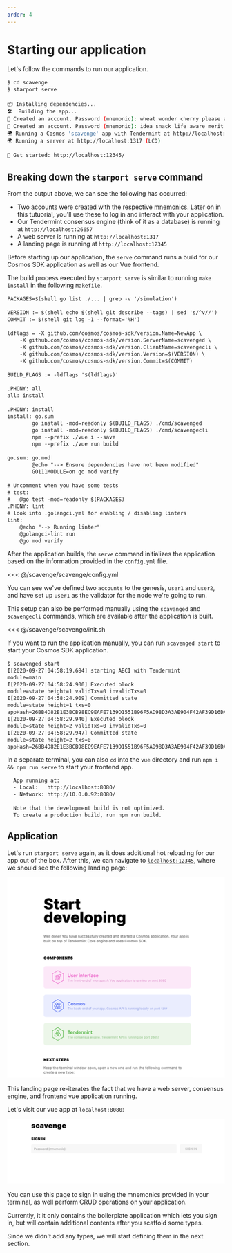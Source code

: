 ```yaml
---
order: 4
---
```


# Starting our application

Let's follow the commands to run our application.

```bash
$ cd scavenge
$ starport serve

📦 Installing dependencies...
🛠️  Building the app...
🙂 Created an account. Password (mnemonic): wheat wonder cherry please actor armed angry suggest square fringe confirm unusual equip access symbol visit cry hen one fat absorb stamp miracle alone
🙂 Created an account. Password (mnemonic): idea snack life aware merit rough end shadow pond tide sweet column visual report multiply bronze claw cry bamboo payment taxi glare process immune
🌍 Running a Cosmos 'scavenge' app with Tendermint at http://localhost:26657.
🌍 Running a server at http://localhost:1317 (LCD)

🚀 Get started: http://localhost:12345/

```

## Breaking down the `starport serve` command

From the output above, we can see the following has occurred:
- Two accounts were created with the respective [mnemonics](https://support.mycrypto.com/general-knowledge/cryptography/how-do-mnemonic-phrases-work). Later on in this tutuorial, you'll use these to log in and interact with your application.
- Our Tendermint consensus engine (think of it as a database) is running at `http://localhost:26657`
- A web server is running at `http://localhost:1317`
- A landing page is running at `http://localhost:12345`

Before starting up our application, the `serve` command runs a build for our Cosmos SDK application as well as our Vue frontend.

The build process executed by `starport serve` is similar to running `make install` in the following `Makefile`.

```
PACKAGES=$(shell go list ./... | grep -v '/simulation')

VERSION := $(shell echo $(shell git describe --tags) | sed 's/^v//')
COMMIT := $(shell git log -1 --format='%H')

ldflags = -X github.com/cosmos/cosmos-sdk/version.Name=NewApp \
	-X github.com/cosmos/cosmos-sdk/version.ServerName=scavenged \
	-X github.com/cosmos/cosmos-sdk/version.ClientName=scavengecli \
	-X github.com/cosmos/cosmos-sdk/version.Version=$(VERSION) \
	-X github.com/cosmos/cosmos-sdk/version.Commit=$(COMMIT) 

BUILD_FLAGS := -ldflags '$(ldflags)'

.PHONY: all
all: install

.PHONY: install
install: go.sum
		go install -mod=readonly $(BUILD_FLAGS) ./cmd/scavenged
		go install -mod=readonly $(BUILD_FLAGS) ./cmd/scavengecli
		npm --prefix ./vue i --save 
		npm --prefix ./vue run build

go.sum: go.mod
		@echo "--> Ensure dependencies have not been modified"
		GO111MODULE=on go mod verify

# Uncomment when you have some tests
# test:
# 	@go test -mod=readonly $(PACKAGES)
.PHONY: lint
# look into .golangci.yml for enabling / disabling linters
lint:
	@echo "--> Running linter"
	@golangci-lint run
	@go mod verify
```

After the application builds, the `serve` command initializes the application based on the information provided in the `config.yml` file.

<<< @/scavenge/scavenge/config.yml

You can see we've defined two `accounts` to the genesis, `user1` and `user2`, and have set up `user1` as the validator for the node we're going to run.

This setup can also be performed manually using the `scavanged` and `scavengecli` commands, which are available after the application is built.

<<< @/scavenge/scavenge/init.sh

If you want to run the application manually, you can run `scavenged start` to start your Cosmos SDK application.

```
$ scavenged start
I[2020-09-27|04:58:19.684] starting ABCI with Tendermint                module=main 
I[2020-09-27|04:58:24.900] Executed block                               module=state height=1 validTxs=0 invalidTxs=0
I[2020-09-27|04:58:24.909] Committed state                              module=state height=1 txs=0 appHash=26BB4D82E1E3BCB98EC9EAFE7139D1551B96F5AD98D3A3AE904F42AF39D16DA6
I[2020-09-27|04:58:29.940] Executed block                               module=state height=2 validTxs=0 invalidTxs=0
I[2020-09-27|04:58:29.947] Committed state                              module=state height=2 txs=0 appHash=26BB4D82E1E3BCB98EC9EAFE7139D1551B96F5AD98D3A3AE904F42AF39D16DA6
```

In a separate terminal, you can also `cd` into the `vue` directory and run `npm i && npm run serve` to start your frontend app.

```
  App running at:
  - Local:   http://localhost:8080/ 
  - Network: http://10.0.0.92:8080/

  Note that the development build is not optimized.
  To create a production build, run npm run build.
```

## Application


Let's run `starport serve` again, as it does additional hot reloading for our app out of the box. After this, we can navigate to [`localhost:12345`](http://localhost:12345), where we should see the following landing page:

![](./img/ui.png)

This landing page re-iterates the fact that we have a web server, consensus engine, and frontend vue application running.

Let's visit our vue app at `localhost:8080`:

![](./img/fe.png)

You can use this page to sign in using the mnemonics provided in your terminal, as well perform CRUD operations on your application.

Currently, it it only contains the boilerplate application which lets you sign in, but will contain additional contents after you scaffold some types.

Since we didn't add any types, we will start defining them in the next section.
